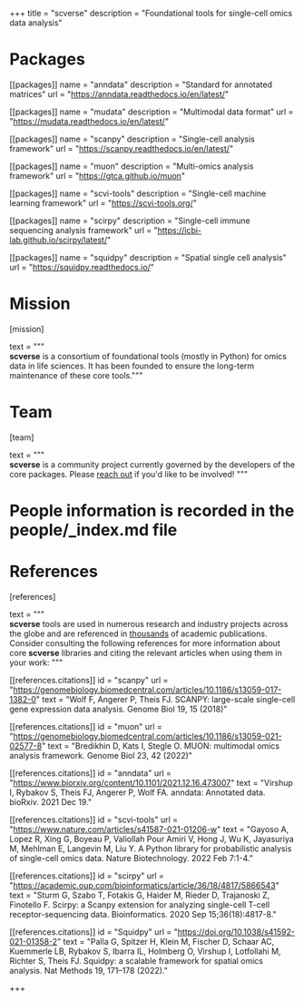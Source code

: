 +++
title = "scverse"
description = "Foundational tools for single-cell omics data analysis"

# Packages

[[packages]]
	name = "anndata"
	description = "Standard for annotated matrices"
	url = "https://anndata.readthedocs.io/en/latest/"

[[packages]]
	name = "mudata"
	description = "Multimodal data format"
	url = "https://mudata.readthedocs.io/en/latest/"

[[packages]]
	name = "scanpy"
	description = "Single-cell analysis framework"
	url = "https://scanpy.readthedocs.io/en/latest/"

[[packages]]
	name = "muon"
	description = "Multi-omics analysis framework"
	url = "https://gtca.github.io/muon"

[[packages]]
	name = "scvi-tools"
	description = "Single-cell machine learning framework"
	url = "https://scvi-tools.org/"

[[packages]]
	name = "scirpy"
	description = "Single-cell immune sequencing analysis framework"
	url = "https://icbi-lab.github.io/scirpy/latest/"

[[packages]]
	name = "squidpy"
	description = "Spatial single cell analysis"
	url = "https://squidpy.readthedocs.io/"

# Mission

[mission]

text = """\
**scverse** is a consortium of foundational tools (mostly in Python) for omics data in life sciences. It has been founded to ensure the long-term maintenance of these core tools."""

# Team

[team]

text = """\
**scverse** is a community project currently governed by the developers of the core packages. Please [reach out](/join) if you'd like to be involved!
"""

# People information is recorded in the people/_index.md file


# References
[references]

text = """\
**scverse** tools are used in numerous research and industry projects across the globe and are referenced in [thousands](https://scholar.google.ru/scholar?cites=14568046068402025757) of academic publications. Consider consulting the following references for more information about core **scverse** libraries and citing the relevant articles when using them in your work:
"""

[[references.citations]]
	id = "scanpy"
	url = "https://genomebiology.biomedcentral.com/articles/10.1186/s13059-017-1382-0"
	text = "Wolf F, Angerer P, Theis FJ. SCANPY: large-scale single-cell gene expression data analysis. Genome Biol 19, 15 (2018)"

[[references.citations]]
    id = "muon"
    url = "https://genomebiology.biomedcentral.com/articles/10.1186/s13059-021-02577-8"
    text = "Bredikhin D, Kats I, Stegle O. MUON: multimodal omics analysis framework. Genome Biol 23, 42 (2022)"

[[references.citations]]
    id = "anndata"
    url = "https://www.biorxiv.org/content/10.1101/2021.12.16.473007"
    text = "Virshup I, Rybakov S, Theis FJ, Angerer P, Wolf FA. anndata: Annotated data. bioRxiv. 2021 Dec 19."

[[references.citations]]
    id = "scvi-tools"
    url = "https://www.nature.com/articles/s41587-021-01206-w"
    text = "Gayoso A, Lopez R, Xing G, Boyeau P, Valiollah Pour Amiri V, Hong J, Wu K, Jayasuriya M, Mehlman E, Langevin M, Liu Y. A Python library for probabilistic analysis of single-cell omics data. Nature Biotechnology. 2022 Feb 7:1-4."

[[references.citations]]
    id = "scirpy"
    url = "https://academic.oup.com/bioinformatics/article/36/18/4817/5866543"
    text = "Sturm G, Szabo T, Fotakis G, Haider M, Rieder D, Trajanoski Z, Finotello F. Scirpy: a Scanpy extension for analyzing single-cell T-cell receptor-sequencing data. Bioinformatics. 2020 Sep 15;36(18):4817-8."

[[references.citations]]
    id = "Squidpy"
    url = "https://doi.org/10.1038/s41592-021-01358-2"
    text = "Palla G, Spitzer H, Klein M, Fischer D, Schaar AC, Kuemmerle LB, Rybakov S, Ibarra IL, Holmberg O, Virshup I, Lotfollahi M, Richter S, Theis FJ. Squidpy: a scalable framework for spatial omics analysis. Nat Methods 19, 171–178 (2022)."

+++
